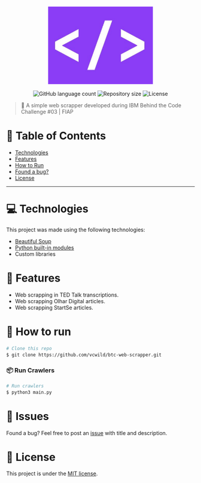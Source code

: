 <p align="center">
   <img src="./.github/logo.png" alt="Behind the Code Challenge 03" width="280"/>
</p>

<p align="center">	
  <img alt="GitHub language count" src="https://img.shields.io/github/languages/count/vcwild/btc-web-scrapper?color=774DD6">

  <img alt="Repository size" src="https://img.shields.io/github/repo-size/vcwild/btc-web-scrapper?color=774DD6">

  <img alt="License" src="https://img.shields.io/badge/license-MIT-8257E5">
</p>

> :rocket: A simple web scrapper developed during IBM Behind the Code Challenge #03 | FIAP


# :pushpin: Table of Contents
 
* [Technologies](#computer-technologies)
* [Features](#rocket-features)
* [How to Run](#construction_worker-how-to-run)
* [Found a bug?](#bug-issues)
* [License](#closed_book-license)

-----

# :computer: Technologies
This project was made using the following technologies:

* [Beautiful Soup](https://www.crummy.com/software/BeautifulSoup/bs4/doc/)      
* [Python built-in modules](https://docs.python.org/3/py-modindex.html)         
* Custom libraries

# :rocket: Features

* Web scrapping in TED Talk transcriptions.
* Web scrapping Olhar Digital articles.
* Web scrapping StartSe articles.

# :construction_worker: How to run
```bash
# Clone this repo
$ git clone https://github.com/vcwild/btc-web-scrapper.git
```
### 📦 Run Crawlers

```bash
# Run crawlers
$ python3 main.py
```

# :bug: Issues

Found a bug? Feel free to post an [issue](https://github.com/vcwild/btc-web-scrapper/issues) with title and description.


# :closed_book: License

This project is under the [MIT license](./LICENSE).
